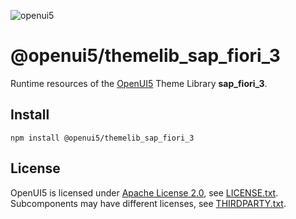 ![openui5](http://openui5.org/images/OpenUI5_new_big_side.png)

# @openui5/themelib_sap_fiori_3
Runtime resources of the [OpenUI5](https://github.com/SAP/openui5) Theme Library **sap_fiori_3**.

## Install
```
npm install @openui5/themelib_sap_fiori_3
```

## License
OpenUI5 is licensed under [Apache License 2.0](https://www.apache.org/licenses/LICENSE-2.0), see [LICENSE.txt](LICENSE.txt).
Subcomponents may have different licenses, see [THIRDPARTY.txt](THIRDPARTY.txt).
